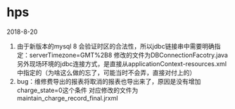 # hps
2018-8-20
1. 由于新版本的mysql 8 会验证时区的合法性，所以jdbc链接串中需要明确指定：serverTimezone=GMT%2B8
修改的文件为DBConnectionFacotry.java
另外现场环境的jdbc连接方式，是直接从applicationContext-resources.xml中指定的（为啥这么做的忘了，可能当时不会弄，直接对付上的）
2. bug：维修费导出的报表将取消的报表也导出来了，原因是没有增加charge_state=0这个条件
对应修改的文件为maintain_charge_record_final.jrxml
